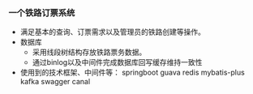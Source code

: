 ### 一个铁路订票系统
- 满足基本的查询、订票需求以及管理员的铁路创建等操作。
- 数据库 
  - 采用线段树结构存放铁路票务数据。
  - 通过binlog以及中间件完成数据库回写缓存维持一致性
- 使用到的技术框架、中间件等：
  springboot
  guava
  redis
  mybatis-plus
  kafka
  swagger
  canal

